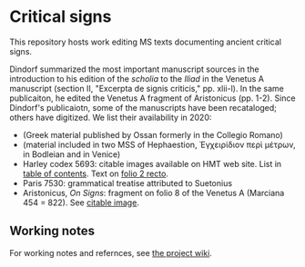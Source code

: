 # Critical signs

This repository hosts work editing MS texts documenting ancient critical signs.

Dindorf summarized the most important manuscript sources in the introduction to his edition of the *scholia* to the *Iliad* in the Venetus A manuscript  (section II, "Excerpta de signis criticis," pp. xlii-l). In the same publicaiton, he edited the Venetus A fragment of Aristonicus (pp. 1-2).  Since Dindorf's publicaiotn, some of the manuscripts have been recataloged; others have digitized.  We list their availability in 2020:


- (Greek material published by Ossan formerly in the Collegio Romano)
- (material included in two MSS of Hephaestion, Ἐγχειρίδιον περὶ μέτρων, in Bodleian and in Venice)
- Harley codex 5693: citable images available on HMT web site.  List in [table of contents](http://www.homermultitext.org/ict2/?urn=urn:cite2:citebl:harley5693imgs.v1:f001v@0.2513,0.3830,0.4912,0.02456).  Text on [folio 2 recto](http://www.homermultitext.org/ict2/?urn=urn:cite2:citebl:harley5693imgs.v1:f002r).
- Paris 7530: grammatical treatise attributed to Suetonius
- Aristonicus, *On Signs*: fragment on folio 8 of the Venetus A (Marciana 454 = 822). See [citable image](http://www.homermultitext.org/ict2/?urn=urn:cite2:hmt:vaimg.2017a:VA008RN_0009).


## Working notes

For working notes and refernces, see [the project wiki](https://github.com/hmteditors/criticalsigns/wiki).
